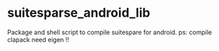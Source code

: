 # suitesparse_android_lib
Package and shell script to compile suitespare for android.
ps:
compile clapack need eigen !!
